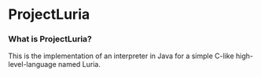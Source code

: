 # ProjectLuria
### What is ProjectLuria?
This is the implementation of an interpreter in Java for a simple C-like high-level-language named Luria.
